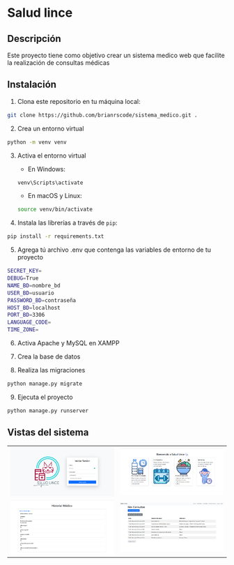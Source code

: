 # Salud lince


## Descripción
Este proyecto tiene como objetivo crear un sistema medico web que facilite la realización de consultas médicas

## Instalación
1. Clona este repositorio en tu máquina local:
```bash
git clone https://github.com/brianrscode/sistema_medico.git .
```

2. Crea un entorno virtual
```bash
python -m venv venv
```

3. Activa el entorno virtual
    - En Windows:

    ```bash
    venv\Scripts\activate
    ```

    - En macOS y Linux:

    ```bash
    source venv/bin/activate
    ```

4. Instala las librerías a través de `pip`:
```bash
pip install -r requirements.txt
```

5. Agrega tú archivo .env que contenga las variables de entorno de tu proyecto
```bash
SECRET_KEY=
DEBUG=True
NAME_BD=nombre_bd
USER_BD=usuario
PASSWORD_BD=contraseña
HOST_BD=localhost
PORT_BD=3306
LANGUAGE_CODE=
TIME_ZONE=
```

6. Activa Apache y MySQL en XAMPP

7. Crea la base de datos

8. Realiza las migraciones
```bash
python manage.py migrate
```

9. Ejecuta el proyecto
```bash
python manage.py runserver
```

## Vistas del sistema
<table>
    <tr>
        <td>
            <img src="imgs_proyecto/login.png" width=800>
        </td>
        <td>
            <img src="imgs_proyecto/dashboard_paciente.png" width=800>
        </td>
    </tr>
    <tr>
        <td>
            <img src="imgs_proyecto/historial_paciente.png" width=800>
        </td>
        <td>
            <img src="imgs_proyecto/consultas_medico.png" width=800>
        </td>
    </tr>
</table>